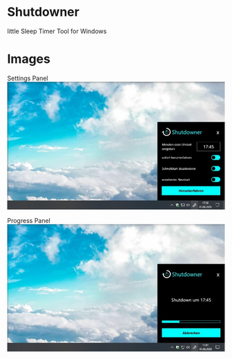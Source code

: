 # Shutdowner
 little Sleep Timer Tool for Windows

# Images
Settings Panel
![alt text](https://github.com/VenominousX/Shutdowner/blob/master/Images/GitHub/img1.jpg)

Progress Panel
![alt text](https://github.com/VenominousX/Shutdowner/blob/master/Images/GitHub/img2.jpg)
